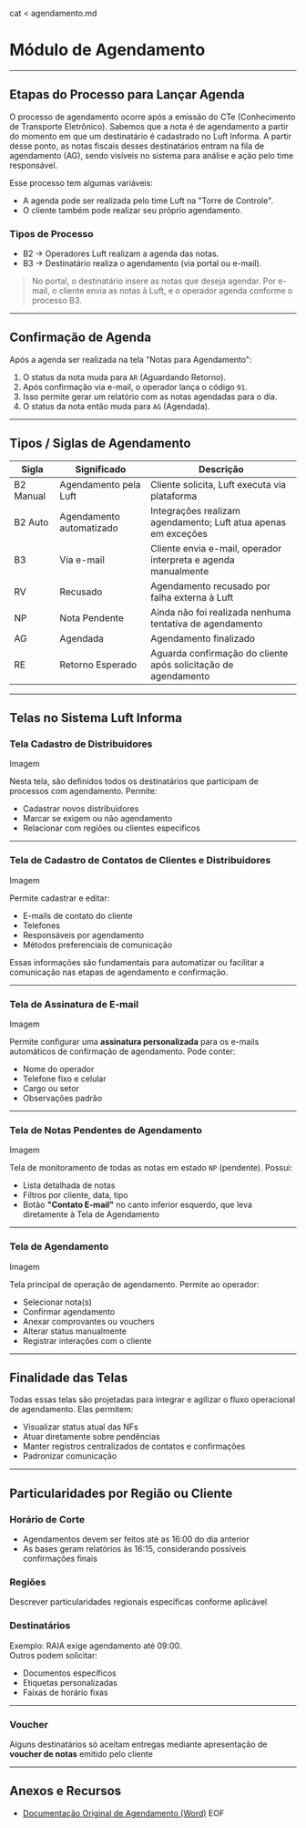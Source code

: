 cat <<EOF > agendamento.md
# Módulo de Agendamento

---

## Etapas do Processo para Lançar Agenda

O processo de agendamento ocorre após a emissão do CTe (Conhecimento de Transporte Eletrônico). Sabemos que a nota é de agendamento a partir do momento em que um destinatário é cadastrado no Luft Informa. A partir desse ponto, as notas fiscais desses destinatários entram na fila de agendamento (AG), sendo visíveis no sistema para análise e ação pelo time responsável.

Esse processo tem algumas variáveis:

- A agenda pode ser realizada pelo time Luft na "Torre de Controle".
- O cliente também pode realizar seu próprio agendamento.

### Tipos de Processo

- B2 → Operadores Luft realizam a agenda das notas.
- B3 → Destinatário realiza o agendamento (via portal ou e-mail).

> No portal, o destinatário insere as notas que deseja agendar. Por e-mail, o cliente envia as notas à Luft, e o operador agenda conforme o processo B3.

---

## Confirmação de Agenda

Após a agenda ser realizada na tela "Notas para Agendamento":

1. O status da nota muda para `AR` (Aguardando Retorno).
2. Após confirmação via e-mail, o operador lança o código `91`.
3. Isso permite gerar um relatório com as notas agendadas para o dia.
4. O status da nota então muda para `AG` (Agendada).

---

## Tipos / Siglas de Agendamento

| Sigla     | Significado              | Descrição                                                                  |
|-----------|--------------------------|----------------------------------------------------------------------------|
| B2 Manual | Agendamento pela Luft    | Cliente solicita, Luft executa via plataforma                             |
| B2 Auto   | Agendamento automatizado | Integrações realizam agendamento; Luft atua apenas em exceções            |
| B3        | Via e-mail               | Cliente envia e-mail, operador interpreta e agenda manualmente            |
| RV        | Recusado                 | Agendamento recusado por falha externa à Luft                             |
| NP        | Nota Pendente            | Ainda não foi realizada nenhuma tentativa de agendamento                  |
| AG        | Agendada                 | Agendamento finalizado                                                    |
| RE        | Retorno Esperado         | Aguarda confirmação do cliente após solicitação de agendamento            |

---

## Telas no Sistema Luft Informa

### Tela Cadastro de Distribuidores

Imagem

Nesta tela, são definidos todos os destinatários que participam de processos com agendamento. Permite:

- Cadastrar novos distribuidores
- Marcar se exigem ou não agendamento
- Relacionar com regiões ou clientes específicos

---

### Tela de Cadastro de Contatos de Clientes e Distribuidores

Imagem

Permite cadastrar e editar:

- E-mails de contato do cliente
- Telefones
- Responsáveis por agendamento
- Métodos preferenciais de comunicação

Essas informações são fundamentais para automatizar ou facilitar a comunicação nas etapas de agendamento e confirmação.

---

### Tela de Assinatura de E-mail

Imagem

Permite configurar uma **assinatura personalizada** para os e-mails automáticos de confirmação de agendamento. Pode conter:

- Nome do operador
- Telefone fixo e celular
- Cargo ou setor
- Observações padrão

---

### Tela de Notas Pendentes de Agendamento

Imagem

Tela de monitoramento de todas as notas em estado `NP` (pendente). Possui:

- Lista detalhada de notas
- Filtros por cliente, data, tipo
- Botão **"Contato E-mail"** no canto inferior esquerdo, que leva diretamente à Tela de Agendamento

---

### Tela de Agendamento

Imagem

Tela principal de operação de agendamento. Permite ao operador:

- Selecionar nota(s)
- Confirmar agendamento
- Anexar comprovantes ou vouchers
- Alterar status manualmente
- Registrar interações com o cliente

---

## Finalidade das Telas

Todas essas telas são projetadas para integrar e agilizar o fluxo operacional de agendamento. Elas permitem:

- Visualizar status atual das NFs
- Atuar diretamente sobre pendências
- Manter registros centralizados de contatos e confirmações
- Padronizar comunicação

---

## Particularidades por Região ou Cliente

### Horário de Corte

- Agendamentos devem ser feitos até as 16:00 do dia anterior
- As bases geram relatórios às 16:15, considerando possíveis confirmações finais

### Regiões

Descrever particularidades regionais específicas conforme aplicável

### Destinatários

Exemplo: RAIA exige agendamento até 09:00.  
Outros podem solicitar:

- Documentos específicos
- Etiquetas personalizadas
- Faixas de horário fixas

---

### Voucher

Alguns destinatários só aceitam entregas mediante apresentação de **voucher de notas** emitido pelo cliente

---

## Anexos e Recursos

- [Documentação Original de Agendamento (Word)](./Agendamento_Em_Producao.docx)
EOF
